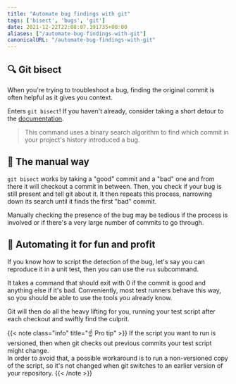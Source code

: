 ```yaml
---
title: "Automate bug findings with git"
tags: ['bisect', 'bugs', 'git']
date: 2021-12-22T22:08:07.191735+00:00
aliases: ["/automate-bug-findings-with-git"]
canonicalURL: "/automate-bug-findings-with-git"
---
```

## 🔍 Git bisect

When you're trying to troubleshoot a bug, finding the original commit is often helpful as it gives you context.

Enters `git bisect`! If you haven't already, consider taking a short detour to the [documentation](https://git-scm.com/docs/git-bisect).

> This command uses a binary search algorithm to find which commit in your project's history introduced a bug.

## 🤙 The manual way

`git bisect` works by taking a "good" commit and a "bad" one and from there it will checkout a commit in between. Then, you check if your bug is still present and tell git about it. It then repeats this process, narrowing down its search until it finds the first "bad" commit.

Manually checking the presence of the bug may be tedious if the process is involved or if there's a very large number of commits to go through.

## 🤖 Automating it for fun and profit

If you know how to script the detection of the bug, let's say you can reproduce it in a unit test, then you can use the `run` subcommand.

It takes a command that should exit with 0 if the commit is good and anything else if it's bad. Conveniently, most test runners behave this way, so you should be able to use the tools you already know.

Git will then do all the heavy lifting for you, running your test script after each checkout and swiftly find the culprit.

{{< note class="info" title="☝️ Pro tip" >}}
If the script you want to run is versioned, then when git checks out previous commits your test script might change.  
In order to avoid that, a possible workaround is to run a non-versioned copy of the script, so it's not changed when git switches to an earlier version of your repository.
{{< /note >}}
